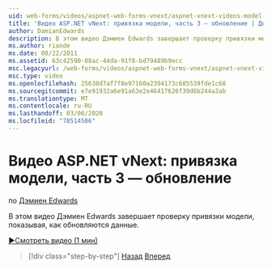 ```yaml
---
uid: web-forms/videos/aspnet-web-forms-vnext/aspnet-vnext-videos-model-binding-part-3-updating
title: 'Видео ASP.NET vNext: привязка модели, часть 3 — обновление | Документация Майкрософт'
author: DamianEdwards
description: В этом видео Дэмиен Edwards завершает проверку привязки модели, показывая, как обновляются данные.
ms.author: riande
ms.date: 08/22/2011
ms.assetid: 63c42590-08ac-44da-91f8-bd79489b9ecc
msc.legacyurl: /web-forms/videos/aspnet-web-forms-vnext/aspnet-vnext-videos-model-binding-part-3-updating
msc.type: video
ms.openlocfilehash: 25638d7af7f8e97160a2394173c685539fde1c68
ms.sourcegitcommit: e7e91932a6e91a63e2e46417626f39d6b244a3ab
ms.translationtype: MT
ms.contentlocale: ru-RU
ms.lasthandoff: 03/06/2020
ms.locfileid: "78514506"
---
```

# <a name="aspnet-vnext-videos-model-binding-part-3---updating"></a>Видео ASP.NET vNext: привязка модели, часть 3 — обновление

по [Дэмиен Edwards](https://github.com/DamianEdwards)

В этом видео Дэмиен Edwards завершает проверку привязки модели, показывая, как обновляются данные.

[&#9654;Смотреть видео (1 мин)](https://channel9.msdn.com/Blogs/ASP-NET-Site-Videos/aspnet-vnext-videos-model-binding-part-3-updating)

> [!div class="step-by-step"]
> [Назад](aspnet-vnext-videos-model-binding-part-2-filtering.md)
> [Вперед](aspnet-45-web-forms-model-binding.md)
